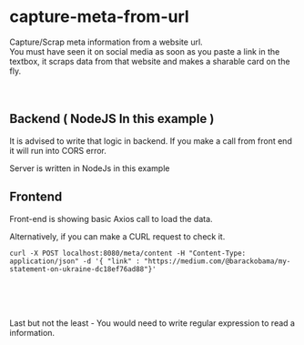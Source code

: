 # capture-meta-from-url

Capture/Scrap meta information from a website url. 
<br>
You must have seen it on social media as soon as you paste a link in the textbox, it scraps data from that website and makes a sharable card on the fly.
<br>
<br>
<br>

## Backend ( NodeJS In this example )

It is advised to write that logic in backend. If you make a call from front end it will run into CORS error.

Server is written in NodeJs in this example

## Frontend

Front-end is showing basic Axios call to load the data.

Alternatively, if you can make a CURL request to check it.

```
curl -X POST localhost:8080/meta/content -H "Content-Type: application/json" -d '{ "link" : "https://medium.com/@barackobama/my-statement-on-ukraine-dc18ef76ad88"}'

```

<br><br><br>

Last but not the least - You would need to write regular expression to read a <meta> information.
